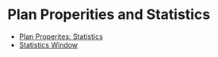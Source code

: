 # Plan Properities and Statistics

* [Plan Properites: Statistics](planProperities.md)
* [Statistics Window](statsWindow.md)
